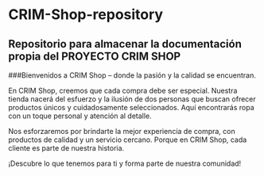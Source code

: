 # CRIM-Shop-repository

## Repositorio para almacenar la documentación propia del PROYECTO CRIM SHOP

###Bienvenidos a CRIM Shop – donde la pasión y la calidad se encuentran.

En CRIM Shop, creemos que cada compra debe ser especial. Nuestra tienda nacerá del esfuerzo y la ilusión de dos personas que buscan ofrecer productos únicos y cuidadosamente seleccionados. Aquí encontrarás ropa con un toque personal y atención al detalle.

Nos esforzaremos por brindarte la mejor experiencia de compra, con productos de calidad y un servicio cercano. Porque en CRIM Shop, cada cliente es parte de nuestra historia.

¡Descubre lo que tenemos para ti y forma parte de nuestra comunidad!
